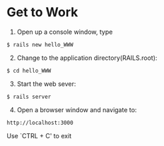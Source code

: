 # Get to Work
1. Open up a console window, type
```
$ rails new hello_WWW
```
2. Change to the application directory(RAILS.root):
```
$ cd hello_WWW
```
3. Start the web sever:
```
$ rails server
```
4. Open a browser window and navigate to:
``` 
http://localhost:3000
```
Use `CTRL + C' to exit
